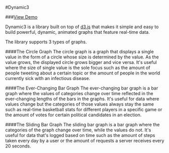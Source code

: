 #Dynamic3

###[View Demo](http://jeffreychan637.github.io)

Dynamic3 is a library built on top of [d3.js](http://d3js.org/) that makes it simple and easy to build powerful, dynamic, animated graphs that feature real-time data.

The library supports 3 types of graphs.

####The Circle Graph
The circle graph is a graph that displays a single value in the form of a circle whose size is determined by the value. As the value grows, the displayed circle grows bigger and vice versa. It's useful where the size of single value is the sole focus such as the amount of people tweeting about a certain topic or the amount of people in the world currently sick with an infectious disease.

####The Ever-Changing Bar Graph
The ever-changing bar graph is a bar graph where the values of categories change over time reflected in the ever-changing lengths of the bars in the graphs. It's useful for data where values change but the categories of those values always stay the same such as real-time basketball stats for different players in a specific game or the amount of votes for certain political candidates in an election.

####The Sliding Bar Graph
The sliding bar graph is a bar graph where the categories of the graph change over time, while the values do not. It's useful for data that's logged based on time such as the amount of steps taken every day by a user or the amount of requests a server receives every 20 seconds.
